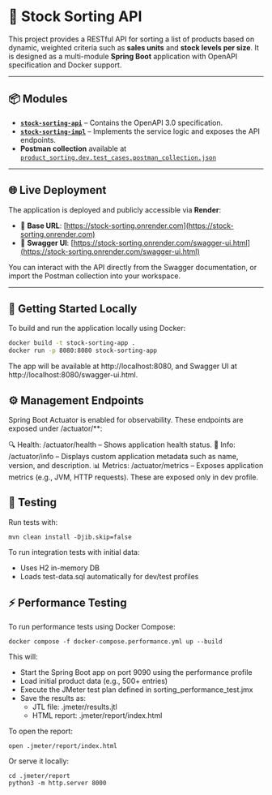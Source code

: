# 🧮 Stock Sorting API

This project provides a RESTful API for sorting a list of products based on dynamic, weighted criteria such as **sales units** and **stock levels per size**. It is designed as a multi-module **Spring Boot** application with OpenAPI specification and Docker support.

---

## 📦 Modules

- **[`stock-sorting-api`](./stock-sorting-api/)** – Contains the OpenAPI 3.0 specification.
- **[`stock-sorting-impl`](./stock-sorting-impl/)** – Implements the service logic and exposes the API endpoints.
- **Postman collection** available at [`product_sorting.dev.test_cases.postman_collection.json`](./product_sorting.dev.test_cases.postman_collection.json)

---

## 🌐 Live Deployment

The application is deployed and publicly accessible via **Render**:

- 🔗 **Base URL**: [https://stock-sorting.onrender.com](https://stock-sorting.onrender.com)
- 📄 **Swagger UI**: [https://stock-sorting.onrender.com/swagger-ui.html](https://stock-sorting.onrender.com/swagger-ui.html)

You can interact with the API directly from the Swagger documentation, or import the Postman collection into your workspace.

---

## 🚀 Getting Started Locally

To build and run the application locally using Docker:

```bash
docker build -t stock-sorting-app .
docker run -p 8080:8080 stock-sorting-app
```

The app will be available at http://localhost:8080, and Swagger UI at http://localhost:8080/swagger-ui.html.

## ⚙️ Management Endpoints

Spring Boot Actuator is enabled for observability. These endpoints are exposed under /actuator/**:

🔍 Health: /actuator/health – Shows application health status.
🧠 Info: /actuator/info – Displays custom application metadata such as name, version, and description.
📊 Metrics: /actuator/metrics – Exposes application metrics (e.g., JVM, HTTP requests).
These are exposed only in dev profile.

## 🧪 Testing

Run tests with:
```
mvn clean install -Djib.skip=false
```

To run integration tests with initial data:
* Uses H2 in-memory DB
* Loads test-data.sql automatically for dev/test profiles

## ⚡️ Performance Testing

To run performance tests using Docker Compose:

```
docker compose -f docker-compose.performance.yml up --build
```

This will:

* Start the Spring Boot app on port 9090 using the performance profile
* Load initial product data (e.g., 500+ entries)
* Execute the JMeter test plan defined in sorting_performance_test.jmx
* Save the results as:
  * JTL file: .jmeter/results.jtl
  * HTML report: .jmeter/report/index.html

To open the report:

```
open .jmeter/report/index.html
```

Or serve it locally:

```
cd .jmeter/report
python3 -m http.server 8000
```